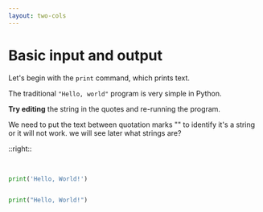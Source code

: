 ```yaml
---
layout: two-cols
---
```


# Basic input and output

Let's begin with the `print` command, which prints text.

The traditional `"Hello, world"` program is very simple in Python.

<v-click>

<span v-mark.box.red="1">**Try editing** </span> the string in the quotes and re-running the program.

</v-click>

<v-click>

We need to put the text between <span v-mark.highlight.yellow="3">quotation marks ""</span> to identify it's a string or it <span v-mark.highlight.yellow="3"> will not work. </span>
we will see later what strings are?

</v-click>

::right::
<br/>
<br/>

```py  {monaco-run} {height:'70px'}

print('Hello, World!')

```
<v-click at='+1'>

```py {monaco-run} {height:'70px'}

print("Hello, World!")

```
</v-click>